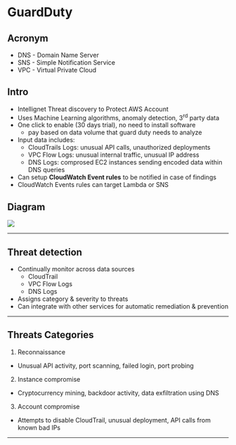 # GuardDuty

## Acronym
* DNS - Domain Name Server
* SNS - Simple Notification Service
* VPC - Virtual Private Cloud

## Intro
* Intellignet Threat discovery to Protect AWS Account
* Uses Machine Learning algorithms, anomaly detection, 3<sup>rd</sup> party data
* One click to enable (30 days trial), no need to install software
  * pay based on data volume that guard duty needs to analyze
* Input data includes:
  * CloudTrails Logs: unusual API calls, unauthorized deployments
  * VPC Flow Logs: unusual internal traffic, unusual IP address
  * DNS Logs: comprosed EC2 instances sending encoded data within DNS queries
* Can setup **CloudWatch Event rules** to be notified in case of findings
* CloudWatch Events rules can target Lambda or SNS

## Diagram
[<img src="https://i.imgur.com/tjqV3VI.png">](https://i.imgur.com/tjqV3VI.png)


---

## Threat detection
* Continually monitor across data sources
  * CloudTrail
  * VPC Flow Logs
  * DNS Logs
* Assigns category & severity to threats
* Can integrate with other services for automatic remediation & prevention

---

## Threats Categories
1) Reconnaissance
  * Unusual API activity, port scanning, failed login, port probing
2) Instance compromise
  * Cryptocurrency mining, backdoor activity, data exfiltration using DNS
3) Account compromise
  * Attempts to disable CloudTrail, unusual deployment, API calls from known bad IPs
  
---

